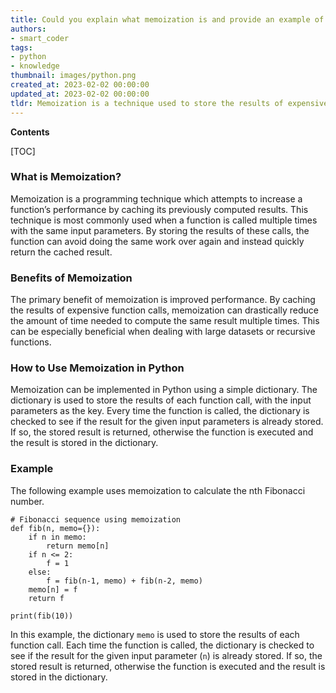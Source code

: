 ```yaml
---
title: Could you explain what memoization is and provide an example of how to implement it in python?
authors:
- smart_coder
tags:
- python
- knowledge
thumbnail: images/python.png
created_at: 2023-02-02 00:00:00
updated_at: 2023-02-02 00:00:00
tldr: Memoization is a technique used to store the results of expensive function calls, allowing for faster subsequent calls by reusing the cached results, and it can be implemented in Python using a decorator.
---
```


**Contents**

[TOC]

### What is Memoization?
Memoization is a programming technique which attempts to increase a function’s performance by caching its previously computed results. This technique is most commonly used when a function is called multiple times with the same input parameters. By storing the results of these calls, the function can avoid doing the same work over again and instead quickly return the cached result.

### Benefits of Memoization
The primary benefit of memoization is improved performance. By caching the results of expensive function calls, memoization can drastically reduce the amount of time needed to compute the same result multiple times. This can be especially beneficial when dealing with large datasets or recursive functions.

### How to Use Memoization in Python
Memoization can be implemented in Python using a simple dictionary. The dictionary is used to store the results of each function call, with the input parameters as the key. Every time the function is called, the dictionary is checked to see if the result for the given input parameters is already stored. If so, the stored result is returned, otherwise the function is executed and the result is stored in the dictionary.

### Example
The following example uses memoization to calculate the nth Fibonacci number.

```
# Fibonacci sequence using memoization
def fib(n, memo={}):
    if n in memo:
        return memo[n]
    if n <= 2:
        f = 1
    else:
        f = fib(n-1, memo) + fib(n-2, memo)
    memo[n] = f
    return f

print(fib(10))
```

In this example, the dictionary `memo` is used to store the results of each function call. Each time the function is called, the dictionary is checked to see if the result for the given input parameter (`n`) is already stored. If so, the stored result is returned, otherwise the function is executed and the result is stored in the dictionary.
